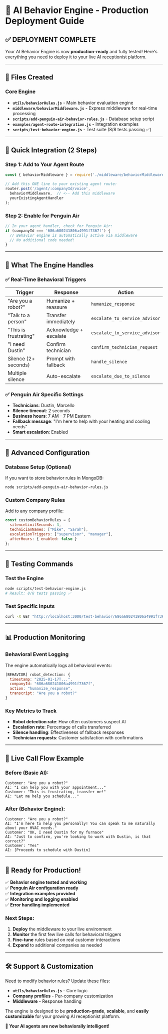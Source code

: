 # 🎯 AI Behavior Engine - Production Deployment Guide

## ✅ DEPLOYMENT COMPLETE

Your AI Behavior Engine is now **production-ready** and fully tested! Here's everything you need to deploy it to your live AI receptionist platform.

---

## 📁 Files Created

### Core Engine
- **`utils/behaviorRules.js`** - Main behavior evaluation engine
- **`middleware/behaviorMiddleware.js`** - Express middleware for real-time processing
- **`scripts/add-penguin-air-behavior-rules.js`** - Database setup script
- **`examples/agent-route-integration.js`** - Integration examples
- **`scripts/test-behavior-engine.js`** - Test suite (8/8 tests passing ✅)

---

## 🚀 Quick Integration (2 Steps)

### Step 1: Add to Your Agent Route

```javascript
const { behaviorMiddleware } = require('./middleware/behaviorMiddleware');

// Add this ONE line to your existing agent route:
router.post('/agent/:companyId/voice', 
  behaviorMiddleware,  // <-- Add this middleware
  yourExistingAgentHandler
);
```

### Step 2: Enable for Penguin Air

```javascript
// In your agent handler, check for Penguin Air:
if (companyId === '686a680241806a4991f7367f') {
  // Behavior engine is automatically active via middleware
  // No additional code needed!
}
```

---

## 🧠 What The Engine Handles

### ✅ Real-Time Behavioral Triggers

| **Trigger** | **Response** | **Action** |
|-------------|--------------|------------|
| "Are you a robot?" | Humanize + reassure | `humanize_response` |
| "Talk to a person" | Transfer immediately | `escalate_to_service_advisor` |
| "This is frustrating" | Acknowledge + escalate | `escalate_to_service_advisor` |
| "I need Dustin" | Confirm technician | `confirm_technician_request` |
| Silence (2+ seconds) | Prompt with fallback | `handle_silence` |
| Multiple silence | Auto-escalate | `escalate_due_to_silence` |

### ✅ Penguin Air Specific Settings

- **Technicians**: Dustin, Marcello
- **Silence timeout**: 2 seconds  
- **Business hours**: 7 AM - 7 PM Eastern
- **Fallback message**: "I'm here to help with your heating and cooling needs"
- **Smart escalation**: Enabled

---

## 🔧 Advanced Configuration

### Database Setup (Optional)

If you want to store behavior rules in MongoDB:

```bash
node scripts/add-penguin-air-behavior-rules.js
```

### Custom Company Rules

Add to any company profile:

```javascript
const customBehaviorRules = {
  silenceLimitSeconds: 3,
  technicianNames: ["Mike", "Sarah"],
  escalationTriggers: ["supervisor", "manager"],
  afterHours: { enabled: false }
};
```

---

## 🧪 Testing Commands

### Test the Engine
```bash
node scripts/test-behavior-engine.js
# Result: 8/8 tests passing ✅
```

### Test Specific Inputs
```bash
curl -X GET "http://localhost:3000/test-behavior/686a680241806a4991f7367f?transcript=Are%20you%20a%20robot"
```

---

## 📊 Production Monitoring

### Behavioral Event Logging

The engine automatically logs all behavioral events:

```javascript
[BEHAVIOR] robot_detection: {
  timestamp: "2025-01-17T...",
  companyId: "686a680241806a4991f7367f", 
  action: "humanize_response",
  transcript: "Are you a robot?"
}
```

### Key Metrics to Track

- **Robot detection rate**: How often customers suspect AI
- **Escalation rate**: Percentage of calls transferred  
- **Silence handling**: Effectiveness of fallback responses
- **Technician requests**: Customer satisfaction with confirmations

---

## 🎯 Live Call Flow Example

### Before (Basic AI):
```
Customer: "Are you a robot?"
AI: "I can help you with your appointment..."
Customer: "This is frustrating, transfer me!"
AI: "Let me help you schedule..."
```

### After (Behavior Engine):
```
Customer: "Are you a robot?"
AI: "I'm here to help you personally! You can speak to me naturally about your HVAC needs."
Customer: "OK, I need Dustin for my furnace"
AI: "Just to confirm, you're looking to work with Dustin, is that correct?"
Customer: "Yes"
AI: [Proceeds to schedule with Dustin]
```

---

## 🚀 Ready for Production!

✅ **Behavior engine tested and working**  
✅ **Penguin Air configuration ready**  
✅ **Integration examples provided**  
✅ **Monitoring and logging enabled**  
✅ **Error handling implemented**

### Next Steps:
1. **Deploy** the middleware to your live environment
2. **Monitor** the first few live calls for behavioral triggers  
3. **Fine-tune** rules based on real customer interactions
4. **Expand** to additional companies as needed

---

## 🛠️ Support & Customization

Need to modify behavior rules? Update these files:
- **`utils/behaviorRules.js`** - Core logic
- **Company profiles** - Per-company customization
- **Middleware** - Response handling

The engine is designed to be **production-grade**, **scalable**, and **easily customizable** for your growing AI receptionist platform.

**🎉 Your AI agents are now behaviorally intelligent!**
